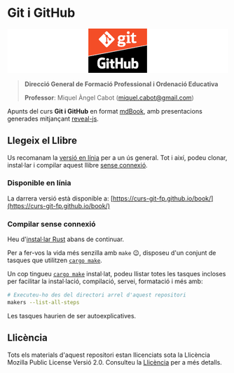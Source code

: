 # Git i GitHub

![Logo Git i Github](./content/img/git-github.png)

> **Direcció General de Formació Professional i Ordenació Educativa**
>
> **Professor**: Miquel Àngel Cabot ([miquel.cabot@gmail.com](mailto:miquel.cabot@gmail.com))

Apunts del curs **Git i GitHub** en format [mdBook](https://rust-lang.github.io/mdBook/), amb presentacions generades mitjançant [reveal-js](https://revealjs.com/).

## Llegeix el Llibre

Us recomanam la [versió en línia](#disponible-en-línia) per a un ús general. Tot i així, podeu clonar, instal·lar i compilar aquest llibre [sense connexió](#compilar-sense-connexió).

### Disponible en línia

La darrera versió està disponible a: [https://curs-git-fp.github.io/book/](https://curs-git-fp.github.io/book/)

### Compilar sense connexió

Heu d'[instal·lar Rust](https://www.rust-lang.org/tools/install) abans de continuar.

Per a fer-vos la vida més senzilla amb `make` 😉, disposeu d'un conjunt de tasques que utilitzen [`cargo make`](https://sagiegurari.github.io/cargo-make/#overview).

Un cop tingueu [`cargo make`](https://sagiegurari.github.io/cargo-make/#installation) instal·lat, podeu llistar totes les tasques incloses per facilitar la instal·lació, compilació, servei, formatació i més amb:

```sh
# Executeu-ho des del directori arrel d'aquest repositori
makers --list-all-steps
```

Les tasques haurien de ser autoexplicatives.

## Llicència

Tots els materials d'aquest repositori estan llicenciats sota la Llicència Mozilla Public License Versió 2.0. Consulteu la [Llicència](./LICENSE.md) per a més detalls.
